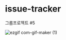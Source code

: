 # issue-tracker
그룹프로젝트 #5

![ezgif com-gif-maker (1)](https://user-images.githubusercontent.com/64049682/122515094-e6e5b000-d047-11eb-9a00-a2ecfafc8f66.gif)
